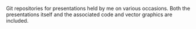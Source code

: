 Git repositories for presentations held by me on various occasions.
Both the presentations itself and the associated code and vector graphics are included.
